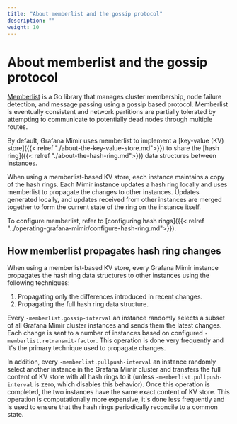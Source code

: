 ```yaml
---
title: "About memberlist and the gossip protocol"
description: ""
weight: 10
---
```


# About memberlist and the gossip protocol

[Memberlist](https://github.com/hashicorp/memberlist) is a Go library that manages cluster membership, node failure detection, and message passing using a gossip based protocol.
Memberlist is eventually consistent and network partitions are partially tolerated by attempting to communicate to potentially dead nodes through multiple routes.

By default, Grafana Mimir uses memberlist to implement a [key-value (KV) store]({{< relref "./about-the-key-value-store.md">}}) to share the [hash ring]({{< relref "./about-the-hash-ring.md">}}) data structures between instances.

When using a memberlist-based KV store, each instance maintains a copy of the hash rings.
Each Mimir instance updates a hash ring locally and uses memberlist to propagate the changes to other instances.
Updates generated locally, and updates received from other instances are merged together to form the current state of the ring on the instance itself.

To configure memberlist, refer to [configuring hash rings]({{< relref "../operating-grafana-mimir/configure-hash-ring.md">}}).

## How memberlist propagates hash ring changes

When using a memberlist-based KV store, every Grafana Mimir instance propagates the hash ring data structures to other instances using the following techniques:

1. Propagating only the differences introduced in recent changes.
1. Propagating the full hash ring data structure.

Every `-memberlist.gossip-interval` an instance randomly selects a subset of all Grafana Mimir cluster instances and sends them the latest changes.
Each change is sent to a number of instances based on configured `-memberlist.retransmit-factor`.
This operation is done very frequently and it's the primary technique used to propagate changes.

In addition, every `-memberlist.pullpush-interval` an instance randomly select another instance in the Grafana Mimir cluster and transfers the full content of KV store with all hash rings to it (unless `-memberlist.pullpush-interval` is zero, which disables this behavior).
Once this operation is completed, the two instances have the same exact content of KV store.
This operation is computationally more expensive, it's done less frequently and is used to ensure that the hash rings periodically reconcile to a common state.
